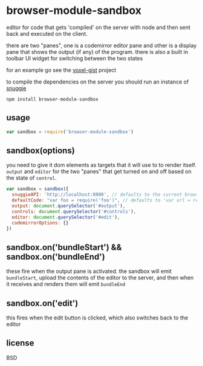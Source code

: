 # browser-module-sandbox

editor for code that gets 'compiled' on the server with node and then sent back and executed on the client.

there are two "panes", one is a codemirror editor pane and other is a display pane that shows the output (if any) of the program. there is also a built in toolbar UI widget for switching between the two states

for an example go see the [voxel-gist](http://github.com/maxogden/voxel-gist) project

to compile the dependencies on the server you should run an instance of [snuggie](https://github.com/maxogden/snuggie)

```
npm install browser-module-sandbox
```

## usage

```javascript
var sandbox = require('browser-module-sandbox')
```

## sandbox(options)

you need to give it dom elements as targets that it will use to to render itself. `output` and `editor` for the two "panes" that get turned on and off based on the state of `control`.

```javascript
var sandbox = sandbox({
  snuggieAPI: 'http://localhost:8000', // defaults to the current browser domain root
  defaultCode: "var foo = require('foo')", // defaults to 'var url = require("url")'
  output: document.querySelector('#output'),
  controls: document.querySelector('#controls'),
  editor: document.querySelector('#edit'),
  codemirrorOptions: {}
})
```

## sandbox.on('bundleStart') && sandbox.on('bundleEnd')

these fire when the output pane is activated. the sandbox will emit `bundleStart`, upload the contents of the editor to the server, and then when it receives and renders them will emit `bundleEnd`

## sandbox.on('edit')

this fires when the edit button is clicked, which also switches back to the editor

## license

BSD
